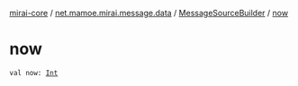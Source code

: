 [mirai-core](../../index.md) / [net.mamoe.mirai.message.data](../index.md) / [MessageSourceBuilder](index.md) / [now](./now.md)

# now

`val now: `[`Int`](https://kotlinlang.org/api/latest/jvm/stdlib/kotlin/-int/index.html)